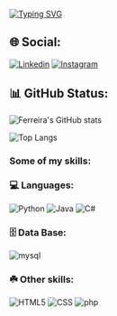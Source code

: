 
[![Typing SVG](https://readme-typing-svg.demolab.com?font=Fira+Code&pause=1000&random=false&width=435&lines=Hello%2C+I'm+Luccas+%F0%9F%91%8B)](https://git.io/typing-svg)

## 🌐 Social:

[![Linkedin](https://img.shields.io/badge/LinkedIn-0077B5?style=for-the-badge&logo=linkedin&logoColor=white)](https://www.linkedin.com/in/luccas-ferreira/)
[![Instagram](https://img.shields.io/badge/Instagram-E4405F?style=for-the-badge&logo=instagram&logoColor=white)](https://www.instagram.com/luccahf/)

## 📊 GitHub Status:

![Ferreira's GitHub stats](https://github-readme-stats.vercel.app/api?username=LuccasHF&show_icons=true&theme=tokyonight)

![Top Langs](https://github-readme-stats.vercel.app/api/top-langs/?username=LuccasHF&layout=compact)

### Some of my skills:
### 💻 Languages:

![Python](https://img.shields.io/badge/Python-3776AB?style=for-the-badge&logo=python&logoColor=white)
![Java](https://img.shields.io/badge/Java-ED8B00?style=for-the-badge&logo=openjdk&logoColor=white)
![C#](https://img.shields.io/badge/C%23-239120?style=for-the-badge&logo=c-sharp&logoColor=white)

### 🗄️ Data Base:

![mysql](https://img.shields.io/badge/MySQL-005C84?style=for-the-badge&logo=mysql&logoColor=white)

### ☘️ Other skills:

![HTML5](https://img.shields.io/badge/HTML5-E34F26?style=for-the-badge&logo=html5&logoColor=white)
![CSS](https://img.shields.io/badge/CSS3-1572B6?style=for-the-badge&logo=css3&logoColor=white)
![php](https://img.shields.io/badge/PHP-777BB4?style=for-the-badge&logo=php&logoColor=white)


